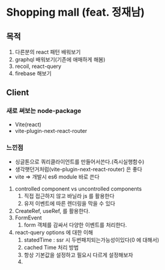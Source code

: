 # Shopping mall (feat. 정재남)

## 목적
1. 다른분의 react 패턴 배워보기
2. graphql 배워보기(기존에 애매하게 해봄)
3. recoil, react-query 
4. firebase 해보기


## Client
### 새로 써보는 node-package
 - Vite(react) 
 - vite-plugin-next-react-router 

### 느낀점
 - 싱글톤으로 쿼리클라이언트를 만들어서쓴다.(즉시실행함수)
 - 생각햇던거처럼(vite-plugin-next-react-router) 은 좋다
 - vite => 개발시 es6 module 바로 쓴다
 1) controlled component vs uncontrolled components
    1) 직접 접근하지 않고 바닐라 js 를 활용한다
    2) 유저 이벤트에 따른 렌더링을 막을 수 있다
 2) CreateRef, useRef, 를 활용한다.
 3) FormEvent
    1) form 객체를 감싸서 다양한 이벤트를 처리한다.
 4) react-query options 에 대한 이해
    1) statedTime : ssr 시 두번패치되는가능성이있다(0 에 대해서)
    2) cached Time 처리 방법
    3) 항상 기본값을 설정하고 필요시 다르게 설정해보자
    4) 